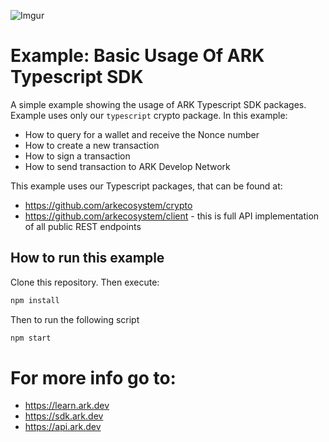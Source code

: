 ![Imgur](https://i.imgur.com/N9LRqmJ.png)
# Example: Basic Usage Of ARK Typescript SDK

A simple example showing the usage of ARK Typescript SDK packages. Example uses only our `typescript` crypto package. In this example:

- How to query for a wallet and receive the Nonce number
- How to create a new transaction
- How to sign a transaction
- How to send transaction to ARK Develop Network

This example uses our Typescript packages, that can be found at:

- https://github.com/arkecosystem/crypto
- https://github.com/arkecosystem/client - this is full API implementation of all public REST endpoints


## How to run this example

Clone this repository. Then execute:
```bash
npm install
```

Then to run the following script
```bash
npm start
```

# For more info go to:

- https://learn.ark.dev
- https://sdk.ark.dev
- https://api.ark.dev

